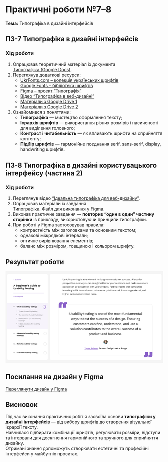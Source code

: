 # **Практичні роботи №7–8**  

**Тема:** Типографіка в дизайні інтерфейсів  

## **ПЗ-7 Типографіка в дизайні інтерфейсів**

### **Хід роботи**

1. Опрацював теоретичний матеріал із документа  
   [Типографіка (Google Docs)](https://docs.google.com/document/d/1IAKGCHHd1mB2Ecz_xdSHvbygmMeIOiWp-nQBAQz_JlY/edit?usp=sharing).  
2. Переглянув додаткові ресурси:  
   - [UkrFonts.com – колекція українських шрифтів](https://ukrfonts.com/index.php?v=19&authuser=0)  
   - [Google Fonts – бібліотека шрифтів](https://fonts.google.com/?authuser=0)  
   - [Figma – проєкт “Типографія”](https://www.figma.com/file/NXddbPnsJQ5ADUwoGdMsKh/Типографія?type=design&node-id=0%3A1&t=c7PQdggvjT85QF4j-1&authuser=0)  
   - [Відео “Типографіка в веб-дизайні”](https://www.youtube.com/watch?v=EehK2JRDtnQ&authuser=0)  
   - [Матеріали з Google Drive 1](https://drive.google.com/file/d/18S1lYmeAh4xGIovg44CwhSOCngpueTV0/view?usp=classroom_web&authuser=0)  
   - [Матеріали з Google Drive 2](https://drive.google.com/file/d/1rb-lgdkOOBgXMam6sj8aNRELAr8vgixE/view?usp=drive_link)  
3. Ознайомився з поняттями:  
   - **Типографіка** — мистецтво оформлення тексту;  
   - **Ієрархія шрифтів** — використання різних розмірів і насиченості для виділення головного;  
   - **Контраст і читабельність** — як впливають шрифти на сприйняття контенту;  
   - **Підбір шрифтів** — гармонійне поєднання serif, sans-serif, display, handwriting шрифтів.  

## **ПЗ-8 Типографіка в дизайні користувацького інтерфейсу (частина 2)**

### **Хід роботи**

1. Переглянув відео [“Ідеальна типографіка для веб-дизайну”](https://www.youtube.com/watch?v=VouVsut_-Ak&authuser=0).  
2. Опрацював матеріали із завдання  
   [Типографіка. Файл для виконання у Figma](https://drive.google.com/file/d/12fv8sQYKbUh5xucpRgf9Xvayo7uZKOEh/view?usp=sharing).  
3. Виконав практичне завдання — **повторив “один в один” частину сторінки** із прикладу, використовуючи принципи типографіки.  
4. При роботі у Figma застосовував правила:  
   - контрастність між заголовками та основним текстом;  
   - однакові міжрядкові інтервали;  
   - оптичне вирівнювання елементів;  
   - баланс між розміром, товщиною і кольором шрифту.  

## **Результат роботи**

![Сторінка](images/Page.png)

## **Посилання на дизайн у Figma**
[Переглянути дизайн у Figma](https://www.figma.com/design/auFZd5YAjecb9F9X0KO9AQ/Page?m=auto&t=wzPUGTa7As0Etpg4-6)  

## **Висновок**
Під час виконання практичних робіт я засвоїла основи **типографіки у дизайні інтерфейсів** — від вибору шрифтів до створення візуальної ієрархії тексту.  
Навчилася підбирати комбінації шрифтів, регулювати розміри, відступи та інтервали для досягнення гармонійного та зручного для сприйняття дизайну.  
Отримані знання допоможуть створювати естетичні та професійні інтерфейси у майбутніх проєктах.
